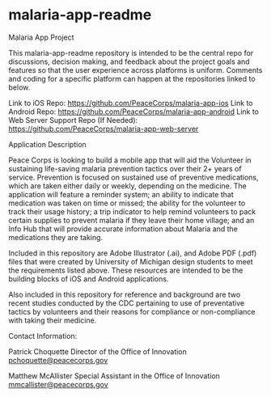 malaria-app-readme
==================



Malaria App Project 

This malaria-app-readme repository is intended to be the central repo for discussions, decision making, and feedback about the project goals and features so that the user experience across platforms is uniform. Comments and coding for a specific platform can happen at the repositories linked to below.

Link to iOS Repo: https://github.com/PeaceCorps/malaria-app-ios
Link to Android Repo: https://github.com/PeaceCorps/malaria-app-android
Link to Web Server Support Repo (If Needed): https://github.com/PeaceCorps/malaria-app-web-server



Application Description

Peace Corps is looking to build a mobile app that will aid the Volunteer in sustaining life-saving malaria prevention tactics over their 2+ years of service. Prevention is focused on sustained use of preventive medications, which are taken either daily or weekly, depending on the medicine. The application will feature a reminder system; an ability to indicate that medication was taken on time or missed; the ability for the volunteer to track their usage history; a trip indicator to help remind volunteers to pack certain supplies to prevent malaria if they leave their home village; and an Info Hub that will provide accurate information about Malaria and the medications they are taking. 

Included in this repository are Adobe Illustrator (.ai), and Adobe PDF (.pdf) files that were created by University of Michigan design students to meet the requirements listed above. These resources are intended to be the building blocks of iOS and Android applications.

Also included in this repository for reference and background are two recent studies conducted by the CDC pertaining to use of preventative tactics by volunteers and their reasons for compliance or non-compliance with taking their medicine. 


Contact Information:

Patrick Choquette
Director of the Office of Innovation
pchoquette@peacecorps.gov

Matthew McAllister
Special Assistant in the Office of Innovation
mmcallister@peacecorps.gov
